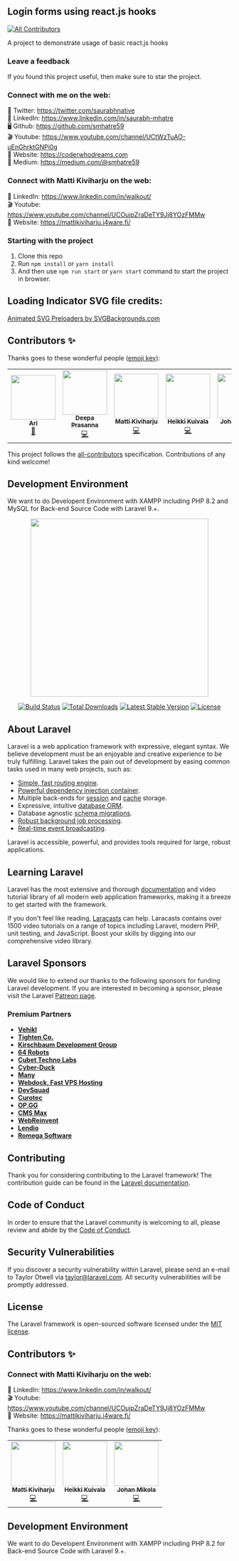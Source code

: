 ## Login forms using react.js hooks 
<!-- ALL-CONTRIBUTORS-BADGE:START - Do not remove or modify this section -->
[![All Contributors](https://img.shields.io/badge/all_contributors-2-orange.svg?style=flat-square)](#contributors-)
<!-- ALL-CONTRIBUTORS-BADGE:END -->
A project to demonstrate usage of basic react.js hooks

### Leave a feedback
If you found this project useful, then make sure to star the project.

### Connect with me on the web:
🦜 Twitter: https://twitter.com/saurabhnative  
💼 LinkedIn: https://www.linkedin.com/in/saurabh-mhatre   
🖥 Github: https://github.com/smhatre59  
🎬 Youtube: https://www.youtube.com/channel/UCtWzTuAO-uEnGhrktGNPi0g  
📃 Website: https://coderwhodreams.com   
📝 Medium: https://medium.com/@smhatre59 

### Connect with Matti Kiviharju on the web:
💼 LinkedIn: https://www.linkedin.com/in/walkout/  
🎬 Youtube: https://www.youtube.com/channel/UCOujpZraDeTY9Jj8YOzFMMw    
📃 Website: https://mattikiviharju.i4ware.fi/    

### Starting with the project   
1. Clone this repo  
2. Run `npm install` or `yarn install`  
3. And then use `npm run start` or `yarn start` command to start the project in browser. 

## Loading Indicator SVG file credits:

<a href="https://www.svgbackgrounds.com/elements/animated-svg-preloaders/">Animated SVG Preloaders by SVGBackgrounds.com</a>

## Contributors ✨

Thanks goes to these wonderful people ([emoji key](https://allcontributors.org/docs/en/emoji-key)):

<!-- ALL-CONTRIBUTORS-LIST:START - Do not remove or modify this section -->
<!-- prettier-ignore-start -->
<!-- markdownlint-disable -->
<table>
  <tr>
    <td align="center"><a href="https://github.com/ArianeJDB"><img src="https://avatars2.githubusercontent.com/u/45037868?v=4" width="100" height="100" alt=""/><br /><sub><b>Ari</b></sub></a><br /><a href="https://github.com/codeclassifiers/loginforms/commits?author=ArianeJDB" title="Documentation">📖</a></td>
    <td align="center"><a href="https://github.com/DeepaPrasanna"><img src="https://avatars1.githubusercontent.com/u/54895192?v=4" width="100" height="100" alt=""/><br /><sub><b>Deepa Prasanna</b></sub></a><br /><a href="https://github.com/codeclassifiers/loginforms/commits?author=DeepaPrasanna" title="Code">💻</a></td>
	<td align="center"><a href="https://github.com/foghorn-hash"><img src="https://avatars.githubusercontent.com/u/66802573?v=4" width="100" height="100" alt=""/><br /><sub><b>Matti Kiviharju</b></sub></a><br /><a href="#" title="Code">💻</a></td>
  <td align="center"><a href="https://github.com/ParkanonTulikukko"><img src="https://avatars.githubusercontent.com/u/60129091?v=4" width="100" height="100" alt=""/><br /><sub><b>Heikki Kuivala</b></sub></a><br /><a href="#" title="Code">💻</a></td>
  <td align="center"><a href="https://github.com/bot80085"><img src="https://avatars.githubusercontent.com/u/108549262?v=4" width="100" height="100" alt=""/><br /><sub><b>Johan Mikola</b></sub></a><br /><a href="#" title="Code">💻</a></td>
  </tr>
</table>

<!-- markdownlint-enable -->
<!-- prettier-ignore-end -->
<!-- ALL-CONTRIBUTORS-LIST:END -->

This project follows the [all-contributors](https://github.com/all-contributors/all-contributors) specification. Contributions of any kind welcome!

## Development Environment

We want to do Developent Environment with XAMPP including PHP 8.2 and MySQL for Back-end Source Code with Laravel 9.+.

<p align="center"><a href="https://laravel.com" target="_blank"><img src="https://raw.githubusercontent.com/laravel/art/master/logo-lockup/5%20SVG/2%20CMYK/1%20Full%20Color/laravel-logolockup-cmyk-red.svg" width="400"></a></p>

<p align="center">
<a href="https://travis-ci.org/laravel/framework"><img src="https://travis-ci.org/laravel/framework.svg" alt="Build Status"></a>
<a href="https://packagist.org/packages/laravel/framework"><img src="https://img.shields.io/packagist/dt/laravel/framework" alt="Total Downloads"></a>
<a href="https://packagist.org/packages/laravel/framework"><img src="https://img.shields.io/packagist/v/laravel/framework" alt="Latest Stable Version"></a>
<a href="https://packagist.org/packages/laravel/framework"><img src="https://img.shields.io/packagist/l/laravel/framework" alt="License"></a>
</p>

## About Laravel

Laravel is a web application framework with expressive, elegant syntax. We believe development must be an enjoyable and creative experience to be truly fulfilling. Laravel takes the pain out of development by easing common tasks used in many web projects, such as:

- [Simple, fast routing engine](https://laravel.com/docs/routing).
- [Powerful dependency injection container](https://laravel.com/docs/container).
- Multiple back-ends for [session](https://laravel.com/docs/session) and [cache](https://laravel.com/docs/cache) storage.
- Expressive, intuitive [database ORM](https://laravel.com/docs/eloquent).
- Database agnostic [schema migrations](https://laravel.com/docs/migrations).
- [Robust background job processing](https://laravel.com/docs/queues).
- [Real-time event broadcasting](https://laravel.com/docs/broadcasting).

Laravel is accessible, powerful, and provides tools required for large, robust applications.

## Learning Laravel

Laravel has the most extensive and thorough [documentation](https://laravel.com/docs) and video tutorial library of all modern web application frameworks, making it a breeze to get started with the framework.

If you don't feel like reading, [Laracasts](https://laracasts.com) can help. Laracasts contains over 1500 video tutorials on a range of topics including Laravel, modern PHP, unit testing, and JavaScript. Boost your skills by digging into our comprehensive video library.

## Laravel Sponsors

We would like to extend our thanks to the following sponsors for funding Laravel development. If you are interested in becoming a sponsor, please visit the Laravel [Patreon page](https://patreon.com/taylorotwell).

### Premium Partners

- **[Vehikl](https://vehikl.com/)**
- **[Tighten Co.](https://tighten.co)**
- **[Kirschbaum Development Group](https://kirschbaumdevelopment.com)**
- **[64 Robots](https://64robots.com)**
- **[Cubet Techno Labs](https://cubettech.com)**
- **[Cyber-Duck](https://cyber-duck.co.uk)**
- **[Many](https://www.many.co.uk)**
- **[Webdock, Fast VPS Hosting](https://www.webdock.io/en)**
- **[DevSquad](https://devsquad.com)**
- **[Curotec](https://www.curotec.com/services/technologies/laravel/)**
- **[OP.GG](https://op.gg)**
- **[CMS Max](https://www.cmsmax.com/)**
- **[WebReinvent](https://webreinvent.com/?utm_source=laravel&utm_medium=github&utm_campaign=patreon-sponsors)**
- **[Lendio](https://lendio.com)**
- **[Romega Software](https://romegasoftware.com)**

## Contributing

Thank you for considering contributing to the Laravel framework! The contribution guide can be found in the [Laravel documentation](https://laravel.com/docs/contributions).

## Code of Conduct

In order to ensure that the Laravel community is welcoming to all, please review and abide by the [Code of Conduct](https://laravel.com/docs/contributions#code-of-conduct).

## Security Vulnerabilities

If you discover a security vulnerability within Laravel, please send an e-mail to Taylor Otwell via [taylor@laravel.com](mailto:taylor@laravel.com). All security vulnerabilities will be promptly addressed.

## License

The Laravel framework is open-sourced software licensed under the [MIT license](https://opensource.org/licenses/MIT).

## Contributors ✨

### Connect with Matti Kiviharju on the web:
💼 LinkedIn: https://www.linkedin.com/in/walkout/   
🎬 Youtube: https://www.youtube.com/channel/UCOujpZraDeTY9Jj8YOzFMMw    
📃 Website: https://mattikiviharju.i4ware.fi/    

Thanks goes to these wonderful people ([emoji key](https://allcontributors.org/docs/en/emoji-key)):

<!-- ALL-CONTRIBUTORS-LIST:START - Do not remove or modify this section -->
<!-- prettier-ignore-start -->
<!-- markdownlint-disable -->
<table>
  <tr>
	<td align="center"><a href="https://github.com/foghorn-hash"><img src="https://avatars.githubusercontent.com/u/66802573?v=4" width="100" height="100" alt=""/><br /><sub><b>Matti Kiviharju</b></sub></a><br /><a href="#" title="Code">💻</a></td>
  <td align="center"><a href="https://github.com/ParkanonTulikukko"><img src="https://avatars.githubusercontent.com/u/60129091?v=4" width="100" height="100" alt=""/><br /><sub><b>Heikki Kuivala</b></sub></a><br /><a href="#" title="Code">💻</a></td>
  <td align="center"><a href="https://github.com/bot80085"><img src="https://avatars.githubusercontent.com/u/108549262?v=4" width="100" height="100" alt=""/><br /><sub><b>Johan Mikola</b></sub></a><br /><a href="#" title="Code">💻</a></td>
  </tr>
</table>

<!-- markdownlint-enable -->
<!-- prettier-ignore-end -->
<!-- ALL-CONTRIBUTORS-LIST:END -->

## Development Environment

We want to do Developent Environment with XAMPP including PHP 8.2 for Back-end Source Code with Laravel 9.+.
